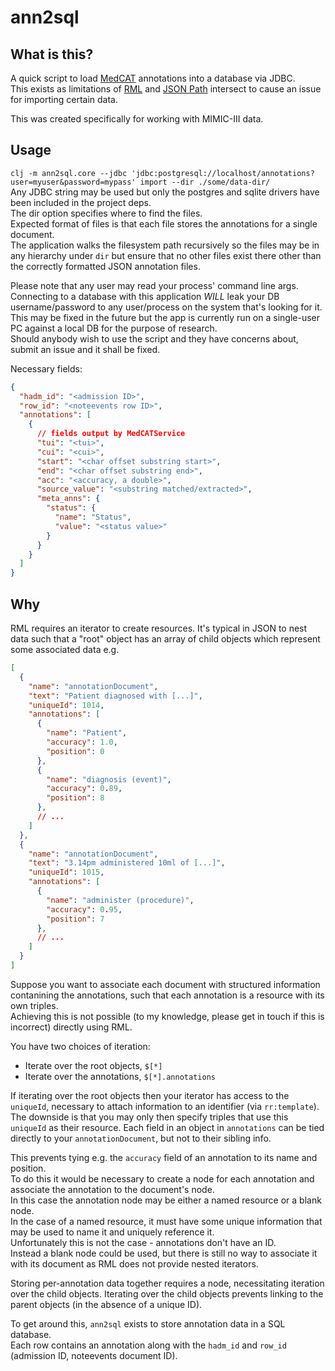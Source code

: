 # ann2sql

## What is this?

A quick script to load [MedCAT](https://github.com/CogStack/MedCAT/) annotations into a database via JDBC.  
This exists as limitations of [RML](https://rml.io/) and [JSON Path](https://datatracker.ietf.org/wg/jsonpath/about/) intersect to cause an issue for importing certain data.  

This was created specifically for working with MIMIC-III data.  

## Usage

`clj -m ann2sql.core --jdbc 'jdbc:postgresql://localhost/annotations?user=myuser&password=mypass' import --dir ./some/data-dir/`  
Any JDBC string may be used but only the postgres and sqlite drivers have been included in the project deps.  
The dir option specifies where to find the files.  
Expected format of files is that each file stores the annotations for a single document.  
The application walks the filesystem path recursively so the files may be in any hierarchy under `dir` but ensure that no other files exist there other than the correctly formatted JSON annotation files.

Please note that any user may read your process' command line args. Connecting to a database with this application *WILL* leak your DB username/password to any user/process on the system that's looking for it.  
This may be fixed in the future but the app is currently run on a single-user PC against a local DB for the purpose of research.  
Should anybody wish to use the script and they have concerns about, submit an issue and it shall be fixed.

Necessary fields:
```json
{
  "hadm_id": "<admission ID>",
  "row_id": "<noteevents row ID>",
  "annotations": [
    {
      // fields output by MedCATService
      "tui": "<tui>",
      "cui": "<cui>",
      "start": "<char offset substring start>",
      "end": "<char offset substring end>",
      "acc": "<accuracy, a double>",
      "source_value": "<substring matched/extracted>",
      "meta_anns": {
        "status": {
          "name": "Status",
          "value": "<status value>"
        }
      }
    }
  ]
}
```


## Why

RML requires an iterator to create resources. It's typical in JSON to nest data such that a "root" object has an array of child objects which represent some associated data e.g.

```json
[
  {
    "name": "annotationDocument",
    "text": "Patient diagnosed with [...]",
    "uniqueId": 1014,
    "annotations": [
      {
        "name": "Patient",
        "accuracy": 1.0,
        "position": 0
      },
      {
        "name": "diagnosis (event)",
        "accuracy": 0.89,
        "position": 8
      },
      // ...
    ]
  },
  {
    "name": "annotationDocument",
    "text": "3.14pm administered 10ml of [...]",
    "uniqueId": 1015,
    "annotations": [
      {
        "name": "administer (procedure)",
        "accuracy": 0.95,
        "position": 7
      },
      // ...
    ]
  }
]

```
Suppose you want to associate each document with structured information contanining the annotations, such that each annotation is a resource with its own triples.  
Achieving this is not possible (to my knowledge, please get in touch if this is incorrect) directly using RML.  

You have two choices of iteration:
* Iterate over the root objects, `$[*]`
* Iterate over the annotations, `$[*].annotations`

If iterating over the root objects then your iterator has access to the `uniqueId`, necessary to attach information to an identifier (via `rr:template`).  
The downside is that you may only then specify triples that use this `uniqueId` as their resource. Each field in an object in `annotations` can be tied directly to your `annotationDocument`, but not to their sibling info.  

This prevents tying e.g. the `accuracy` field of an annotation to its name and position.  
To do this it would be necessary to create a node for each annotation and associate the annotation to the document's node.  
In this case the annotation node may be either a named resource or a blank node.  
In the case of a named resource, it must have some unique information that may be used to name it and uniquely reference it.  
Unfortunately this is not the case - annotations don't have an ID.  
Instead a blank node could be used, but there is still no way to associate it with its document as RML does not provide nested iterators.  

Storing per-annotation data together requires a node, necessitating iteration over the child objects. Iterating over the child objects prevents linking to the parent objects (in the absence of a unique ID).

To get around this, `ann2sql` exists to store annotation data in a SQL database.  
Each row contains an annotation along with the `hadm_id` and `row_id` (admission ID, noteevents document ID).  
